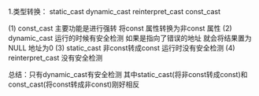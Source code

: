 1.类型转换：
    static_cast
    dynamic_cast
    reinterpret_cast
    const_cast

(1) const_cast  主要功能是进行强转 将const 属性转换为非const 属性
(2) dynamic_cast 运行的时候有安全检测 如果是指向了错误的地址 就会将结果置为NULL 地址为0
(3) static_cast  非const转成const 运行时没有安全检测
(4) reinterpret_cast  没有安全检测 

总结：只有dynamic_cast有安全检测 其中static_cast(将非const转成const)和const_cast(将const转成非const)刚好相反 